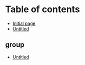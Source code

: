 # Table of contents

* [Initial page](README.md)
* [Untitled](untitled.md)

## group

* [Untitled](group/untitled.md)

